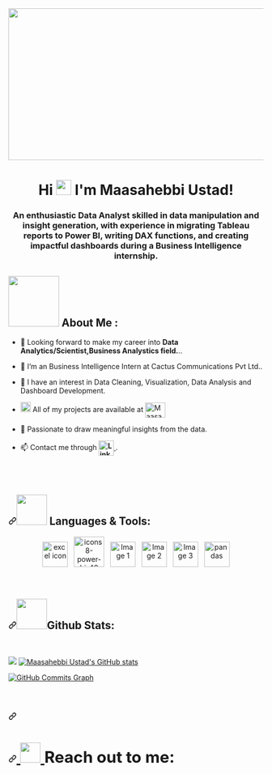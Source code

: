 <div id="header" align="center">
  <img src="https://github.com/MaasahebbiUstad/Maasahebbi_Ustad/assets/137813961/64bbb8ea-849c-4670-9647-b20af6074f5f" height="300" width="800"/>
</div>
<h1 align = "center">
  Hi
  <img src="https://github.com/MaasahebbiUstad/Maasahebbi_Ustad/assets/137813961/73b0ee41-9e88-4d01-a38a-e00f70417e86" width="30px"/> I'm Maasahebbi Ustad!
</h1>

<h3  align = "center">
 <b>An enthusiastic Data Analyst skilled in data manipulation and insight generation, with experience in migrating Tableau reports to Power BI, writing DAX functions, and creating impactful dashboards during a Business Intelligence internship.</b>
</h3>

  <h2>
  <img src="https://media.giphy.com/media/WUlplcMpOCEmTGBtBW/giphy.gif" width="100"> About Me :
</h2>


 - :eyes: Looking forward to make my career into <b> Data Analytics/Scientist,Business Analystics field.</b>..
 
 - :telescope: I’m an Business Intelligence Intern at Cactus Communications Pvt Ltd.</b>.
 
 - :seedling: I have an interest in Data Cleaning, Visualization, Data Analysis and Dashboard Development.
 
 - <p dir="auto"><g-emoji class="g-emoji" alias="man_technologist" fallback-src="https://github.githubassets.com/images/icons/emoji/unicode/1f468-1f4bb.png"><img class="emoji" alt="man_technologist" height="20" width="20" src="https://github.githubassets.com/images/icons/emoji/unicode/1f468-1f4bb.png"></g-emoji> All of my projects are available at <a href="https://github.com/MaasahebbiUstad/Maasahebbi_Ustad?tab=repositories"><img align="center" src="https://raw.githubusercontent.com/rahuldkjain/github-profile-readme-generator/master/src/images/icons/Social/github.svg" alt="Maasahebbi_Ustad" height="30" width="40" style="max-width: 100%;"></a></p>

 - :thinking: Passionate to draw meaningful insights from the data.
 - :mailbox: Contact me through 
    <strong>
        <a href="https://www.linkedin.com/in/maasahebbi-ustad-740213227/" rel="nofollow">
            <img align="center" src="https://github.com/user-attachments/assets/faf47402-08f5-4ed0-bedb-ab01564ceeed" alt="LinkedIn" height="30" width="30" style="max-width: 100%;">
        </a>
    </strong>.

 </p>
 
 
 <br>
 <br>
 
 <h2 dir="auto"><a id="user-content--languages--tools" class="anchor" href="#-languages--tools" aria-hidden="true"><svg class="octicon octicon-link" viewBox="0 0 16 16" version="1.1" width="16" height="16" aria-hidden="true"><path fill-rule="evenodd" d="M7.775 3.275a.75.75 0 001.06 1.06l1.25-1.25a2 2 0 112.83 2.83l-2.5 2.5a2 2 0 01-2.83 0 .75.75 0 00-1.06 1.06 3.5 3.5 0 004.95 0l2.5-2.5a3.5 3.5 0 00-4.95-4.95l-1.25 1.25zm-4.69 9.64a2 2 0 010-2.83l2.5-2.5a2 2 0 012.83 0 .75.75 0 001.06-1.06 3.5 3.5 0 00-4.95 0l-2.5 2.5a3.5 3.5 0 004.95 4.95l1.25-1.25a.75.75 0 00-1.06-1.06l-1.25 1.25a2 2 0 01-2.83 0z"></path></svg></a><a target="_blank" rel="noopener noreferrer" href="https://camo.githubusercontent.com/b429fd0344f4072885b19923f824d4616893261e9d7cc2afb62f85224caca070/68747470733a2f2f6d656469612e67697068792e636f6d2f6d656469612f6a32704f476547594b65327843434b7766692f67697068792e676966"><img 
src="https://github.com/user-attachments/assets/b8659569-d2f4-4c3b-8cbb-bbf26a8e6972" width="60" style="max-width: 100%;"></a> <strong>Languages &amp; Tools:</strong></h2>

 
 <p align="center" dir="auto">
    <img src="https://github.com/user-attachments/assets/e1c14bad-19b0-471d-abe6-cd9f96877983" alt="excel icon" width="50"/>
    &nbsp;
    <img src="https://github.com/user-attachments/assets/582e6d51-6a60-4a8c-b381-84f53af6fa69" alt="icons8-power-bi-48" width="60" height="60"/>
    &nbsp;
    <img src="https://github.com/user-attachments/assets/b15e6d0e-5979-456b-a355-86c0ee157771" alt="Image 1" width="50"/>
    &nbsp;
    <img src="https://github.com/user-attachments/assets/f5a0581f-93be-4b62-8059-09c52e252b72" alt="Image 2" width="50" height="50"/>
    &nbsp;
    <img src="https://github.com/user-attachments/assets/df83b916-66f4-4ccb-a432-5ef64a9c44be" alt="Image 3" width="50"/>
    &nbsp;
    <img src="https://github.com/user-attachments/assets/47985e6b-a822-4797-8fb4-df68d703b46a" alt="pandas" width="50" height="50"/>
</p>

<br>

<h2 dir="auto"><a id="user-content-github-stats" class="anchor" href="#github-stats" aria-hidden="true"><svg class="octicon octicon-link" viewBox="0 0 16 16" version="1.1" width="16" height="16" aria-hidden="true"><path fill-rule="evenodd" d="M7.775 3.275a.75.75 0 001.06 1.06l1.25-1.25a2 2 0 112.83 2.83l-2.5 2.5a2 2 0 01-2.83 0 .75.75 0 00-1.06 1.06 3.5 3.5 0 004.95 0l2.5-2.5a3.5 3.5 0 00-4.95-4.95l-1.25 1.25zm-4.69 9.64a2 2 0 010-2.83l2.5-2.5a2 2 0 012.83 0 .75.75 0 001.06-1.06 3.5 3.5 0 00-4.95 0l-2.5 2.5a3.5 3.5 0 004.95 4.95l1.25-1.25a.75.75 0 00-1.06-1.06l-1.25 1.25a2 2 0 01-2.83 0z"></path></svg></a><a target="_blank" rel="noopener noreferrer" href="https://camo.githubusercontent.com/6324b8a2d7c4e78c6271e5bdb479001f501fe1108cdd4a0563d5b08758feb0c4/68747470733a2f2f6d656469612e67697068792e636f6d2f6d656469612f5a434e36463346416b7773794f47553252532f67697068792e676966"><img src="https://camo.githubusercontent.com/6324b8a2d7c4e78c6271e5bdb479001f501fe1108cdd4a0563d5b08758feb0c4/68747470733a2f2f6d656469612e67697068792e636f6d2f6d656469612f5a434e36463346416b7773794f47553252532f67697068792e676966" width="60" style="max-width: 100%;"></a>Github Stats:</h2>

 <br>
 <p align="center" dir="auto">
  
  <a href="https://github.com/MaasahebbiUstad/Maasahebbi_Ustad"><img src="https://github-readme-streak-stats.herokuapp.com/?user=mmustad&stroke=ffffff&background=1c1917&ring=0891b2&fire=0891b2&currStreakNum=ffffff&currStreakLabel=0891b2&sideNums=ffffff&sideLabels=ffffff&dates=ffffff&hide_border=true" /></a>
   <a href="https://github.com/MaasahebbiUstad/Maasahebbi_Ustad"><img src="https://github-readme-stats.vercel.app/api?username=mmustad&show_icons=true&hide=&count_private=true&title_color=0891b2&text_color=ffffff&icon_color=0891b2&bg_color=1c1917&hide_border=true&show_icons=true" alt="Maasahebbi Ustad's GitHub stats" /></a>
   
<a href="https://github.com/MaasahebbiUstad/Maasahebbi_Ustad"><img src="https://activity-graph.herokuapp.com/graph?username=mmustad&bg_color=1c1917&color=ffffff&line=0891b2&point=ffffff&area_color=1c1917&area=true&hide_border=true&custom_title=GitHub%20Commits%20Graph" alt="GitHub Commits Graph" /></a>
 </p>
<br>
<h2 dir="auto">
    <a id="user-content--reach-out-to-me-" class="anchor" href="#-reach-out-to-me-" aria-hidden="true">
        <svg class="octicon octicon-link" viewBox="0 0 16 16" version="1.1" width="16" height="16" aria-hidden="true">
            <path fill-rule="evenodd" d="M7.775 3.275a.75.75 0 001.06 1.06l1.25-1.25a2 2 0 112.83 2.83l-2.5 2.5a2 2 0 01-2.83 0 .75.75 0 00-1.06 1.06 3.5 3.5 0 004.95 0l2.5-2.5a3.5 3.5 0 00-4.95-4.95l-1.25 1.25zm-4.69 9.64a2 2 0 010-2.83l2.5-2.5a2 2 0 012.83 0 .75.75 0 001.06-1.06 3.5 3.5 0 00-4.95 0l-2.5 2.5a3.5 3.5 0 004.95 4.95l1.25-1.25a.75.75 0 00-1.06-1.06l-1.25 1.25a2 2 0 01-2.83 0z"></path>
<h2 dir="auto">
    <a id="user-content--reach-out-to-me-" class="anchor" href="#-reach-out-to-me-" aria-hidden="true">
        <svg class="octicon octicon-link" viewBox="0 0 16 16" version="1.1" width="16" height="16" aria-hidden="true">
            <path fill-rule="evenodd" d="M7.775 3.275a.75.75 0 001.06 1.06l1.25-1.25a2 2 0 112.83 2.83l-2.5 2.5a2 2 0 01-2.83 0 .75.75 0 00-1.06 1.06 3.5 3.5 0 004.95 0l2.5-2.5a3.5 3.5 0 00-4.95-4.95l-1.25 1.25zm-4.69 9.64a2 2 0 010-2.83l2.5-2.5a2 2 0 012.83 0 .75.75 0 001.06-1.06 3.5 3.5 0 00-4.95 0l-2.5 2.5a3.5 3.5 0 004.95 4.95l1.25-1.25a.75.75 0 00-1.06-1.06l-1.25 1.25a2 2 0 01-2.83 0z"></path>
        </svg>
    </a>
    <a target="_blank" rel="noopener noreferrer" href="https://github.com/user-attachments/assets/43b546ef-05a5-4d99-84b5-9466d87c8fd4">
        <img src="https://github.com/user-attachments/assets/43b546ef-05a5-4d99-84b5-9466d87c8fd4" width="40" style="max-width: 100%;">
    </a>
    <strong>Reach out to me:</strong>
</h2>



 <!--
**Maasahebbi Ustad/Maasahebbi Ustad** is a ✨ _special_ ✨ repository because its `README.md` (this file) appears on your GitHub profile.

Here are some ideas to get you started:

-
